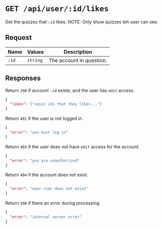 # `GET /api/user/:id/likes`

Get the quizzes that `:id` likes. NOTE: Only show quizzes teh user can see.

## Request

| Name | Values | Description |
|-|-|-|
| `:id` | `string` | The account in question. |

## Responses

Return `200` if account `:id` exists, and the user has `edit` access.

```json
{
  "likes": ["<quiz ids that they like>..."]
}
```

Return `401` if the user is not logged in.

```json
{
  "error": "you must log in"
}
```

Return `403` if the user does not have `edit` access for the account.

```json
{
  "error": "you are unauthorized"
}
```

Return `404` if the account does not exist.

```json
{
  "error": "user <id> does not exist"
}
```

Return `500` if there an error during processing.

```json
{
  "error": "internal server error"
}
```